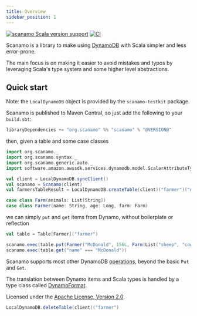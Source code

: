 ```yaml
---
title: Overview
sidebar_position: 1
---
```


[![scanamo Scala version support](https://index.scala-lang.org/scanamo/scanamo/scanamo/latest-by-scala-version.svg?platform=jvm)](https://index.scala-lang.org/scanamo/scanamo/scanamo)
[![CI](https://github.com/scanamo/scanamo/actions/workflows/ci.yml/badge.svg)](https://github.com/scanamo/scanamo/actions/workflows/ci.yml)

Scanamo is a library to make using [DynamoDB](https://aws.amazon.com/documentation/dynamodb/) with Scala
simpler and less error-prone.

The main focus is on making it easier to avoid mistakes and typos by leveraging Scala's type system and some
higher level abstractions.

Quick start
-----------

Note: the `LocalDynamoDB` object is provided by the `scanamo-testkit` package.

Scanamo is published to Maven Central, so just add the following to your `build.sbt`:

```sbt
libraryDependencies += "org.scanamo" %% "scanamo" % "@VERSION@"
```

then, given a table and some case classes

```scala mdoc:silent
import org.scanamo._
import org.scanamo.syntax._
import org.scanamo.generic.auto._
import software.amazon.awssdk.services.dynamodb.model.ScalarAttributeType._

val client = LocalDynamoDB.syncClient()
val scanamo = Scanamo(client)
val farmersTableResult = LocalDynamoDB.createTable(client)("farmer")("name" -> S)

case class Farm(animals: List[String])
case class Farmer(name: String, age: Long, farm: Farm)
```
we can simply `put` and `get` items from Dynamo, without boilerplate or reflection

```scala mdoc
val table = Table[Farmer]("farmer")

scanamo.exec(table.put(Farmer("McDonald", 156L, Farm(List("sheep", "cow")))))
scanamo.exec(table.get("name" === "McDonald"))
```

Scanamo supports most other DynamoDB [operations](operations.md), beyond
the basic `Put` and `Get`.

The translation between Dynamo items and Scala types is handled by a type class
called [DynamoFormat](dynamo-format.md).

Licensed under the [Apache License, Version 2.0](http://www.apache.org/licenses/LICENSE-2.0).

```scala mdoc:invisible
LocalDynamoDB.deleteTable(client)("farmer")
```
